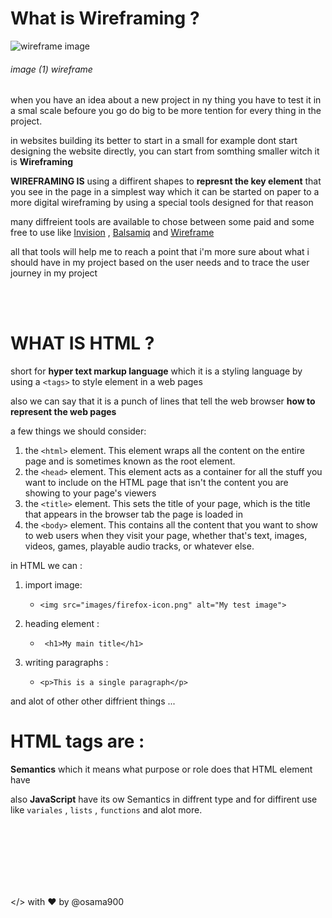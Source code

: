 # What is Wireframing ? #

![wireframe image](https://balsamiq.com/assets/learn/articles/mobile-web.png)
###### image (1) wireframe ######

when you have an idea about a new project in ny thing you have to test it in a smal scale befoure you go do big to be more tention for every thing in the project.

in websites building its better to start in a small for example dont start designing the website directly, you can start from somthing smaller witch it is **Wireframing** 


**WIREFRAMING IS** using a diffirent shapes to **represnt the key element** that you see in the page in a simplest way which it can be started on paper to a more digital wireframing by using a special tools designed for that reason 

many diffreient tools are available to chose between some paid and some free to use like [Invision](https://www.invisionapp.com/) , [Balsamiq](https://balsamiq.com/) and [Wireframe](https://wireframe.cc/) 

all that tools will help me to reach a point that i'm more sure about what i should have in my project based on the user needs and to trace the user journey in my project


<br>

<br>

# WHAT IS **HTML** ? ##
short for **hyper text markup language** which it is a styling language by using a `<tags>` to style element in a web pages

also we can say that it is a punch of lines that tell the web browser **how to represent the web pages**

a few things we should consider:

1. the `<html>` element. This element wraps all the content on the entire page and is sometimes known as the root element.
2. the `<head>` element. This element acts as a container for all the stuff you want to include on the HTML page that isn't the content you are showing to your page's viewers
3.  the `<title>` element. This sets the title of your page, which is the title that appears in the browser tab the page is loaded in
4. the `<body>` element. This contains all the content that you want to show to web users when they visit your page, whether that's text, images, videos, games, playable audio tracks, or whatever else.


in HTML  we can :

1. import image:
    - `<img src="images/firefox-icon.png" alt="My test image">`

2. heading element :
    - ` <h1>My main title</h1>`
    
3. writing paragraphs :
    - `<p>This is a single paragraph</p>`

and alot of other other diffrient things ...

# HTML tags are : #
**Semantics** which it means what purpose or role does that HTML element have

also **JavaScript** have its ow Semantics in diffrent type and for diffirent use like `variales` , `lists` , `functions` and alot more.












<br>
<br>
<br>
<br>
<br>
<br>

</> with ❤️ by @osama900